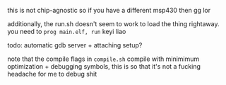 this is not chip-agnostic so if you have a different msp430 then gg lor

additionally, the run.sh doesn't seem to work to load the thing rightaway. you need to `prog main.elf, run` keyi liao

todo: automatic gdb server + attaching setup?

note that the compile flags in `compile.sh` compile with minimimum optimization + debugging symbols, this is so that it's not a fucking headache for me to debug shit


